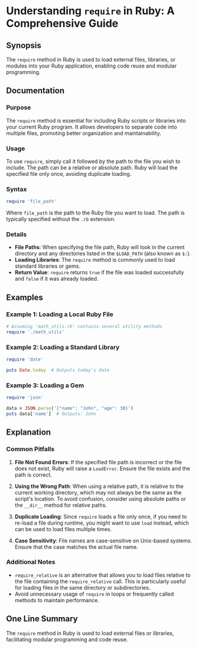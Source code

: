 <!--
Meta Description: # Understanding `require` in Ruby: A Comprehensive Guide ## Synopsis The `require` method in Ruby is used to load external files, libraries, or module...
Meta Keywords: file, ruby, require, path, load
-->

# Understanding `require` in Ruby: A Comprehensive Guide

## Synopsis
The `require` method in Ruby is used to load external files, libraries, or modules into your Ruby application, enabling code reuse and modular programming.

## Documentation
### Purpose
The `require` method is essential for including Ruby scripts or libraries into your current Ruby program. It allows developers to separate code into multiple files, promoting better organization and maintainability.

### Usage
To use `require`, simply call it followed by the path to the file you wish to include. The path can be a relative or absolute path. Ruby will load the specified file only once, avoiding duplicate loading.

### Syntax
```ruby
require 'file_path'
```
Where `file_path` is the path to the Ruby file you want to load. The path is typically specified without the `.rb` extension.

### Details
- **File Paths**: When specifying the file path, Ruby will look in the current directory and any directories listed in the `$LOAD_PATH` (also known as `$:`). 
- **Loading Libraries**: The `require` method is commonly used to load standard libraries or gems. 
- **Return Value**: `require` returns `true` if the file was loaded successfully and `false` if it was already loaded.

## Examples
### Example 1: Loading a Local Ruby File
```ruby
# Assuming 'math_utils.rb' contains several utility methods
require './math_utils'
```

### Example 2: Loading a Standard Library
```ruby
require 'date'

puts Date.today  # Outputs today's date
```

### Example 3: Loading a Gem
```ruby
require 'json'

data = JSON.parse('{"name": "John", "age": 30}')
puts data['name']  # Outputs: John
```

## Explanation
### Common Pitfalls
1. **File Not Found Errors**: If the specified file path is incorrect or the file does not exist, Ruby will raise a `LoadError`. Ensure the file exists and the path is correct.
   
2. **Using the Wrong Path**: When using a relative path, it is relative to the current working directory, which may not always be the same as the script's location. To avoid confusion, consider using absolute paths or the `__dir__` method for relative paths.

3. **Duplicate Loading**: Since `require` loads a file only once, if you need to re-load a file during runtime, you might want to use `load` instead, which can be used to load files multiple times.

4. **Case Sensitivity**: File names are case-sensitive on Unix-based systems. Ensure that the case matches the actual file name.

### Additional Notes
- `require_relative` is an alternative that allows you to load files relative to the file containing the `require_relative` call. This is particularly useful for loading files in the same directory or subdirectories.
- Avoid unnecessary usage of `require` in loops or frequently called methods to maintain performance.

## One Line Summary
The `require` method in Ruby is used to load external files or libraries, facilitating modular programming and code reuse.